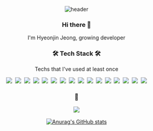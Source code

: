 <div align="center">

![header](https://capsule-render.vercel.app/api?type=transparent&color=&height=70&section=header&text=Hyeonjin%20Jeong&fontSize=40&fontColor=845ef7)

<h3>Hi there 👋</h3>

<p>I'm Hyeonjin Jeong, growing developer</p>

<h3>🛠 Tech Stack 🛠</h3>

<p>Techs that I've used at least once</p>

<p>
  <img src="https://img.shields.io/badge/HTML5-E34F26?style=flat&logo=HTML5&logoColor=white"/></a>&nbsp
  <img src="https://img.shields.io/badge/CSS3-1572B6?style=flat&logo=CSS3&logoColor=white"/></a>&nbsp
  <img src="https://img.shields.io/badge/JavaScript-F7DF1E?style=flat&logo=JavaScript&logoColor=white"/></a>&nbsp
  <img src="https://img.shields.io/badge/TypeScript-3178C6?style=flat&logo=TypeScript&logoColor=white"/></a>&nbsp
  <img src="https://img.shields.io/badge/React-61DAFB?style=flat&logo=React&logoColor=white"/></a>&nbsp
  <img src="https://img.shields.io/badge/React_Native-66d9e8?style=flat&logo=React&logoColor=white"/></a>&nbsp
  <img src="https://img.shields.io/badge/Redux-764ABC?style=flat&logo=Redux&logoColor=white"/></a>&nbsp
  <img src="https://img.shields.io/badge/Redux_saga-999999?style=flat&logo=Redux-Saga&logoColor=white"/></a>&nbsp
  <img src="https://img.shields.io/badge/styled_components-DB7093?style=flat&logo=styled-components&logoColor=white"/></a>&nbsp
  <img src="https://img.shields.io/badge/Python-3776AB?style=flat&logo=Python&logoColor=white"/></a>&nbsp
  <img src="https://img.shields.io/badge/Java-007396?style=flat&logo=Java&logoColor=white"/></a>&nbsp
  <img src="https://img.shields.io/badge/Git-F05032?style=flat&logo=Git&logoColor=white"/></a>&nbsp
  <img src="https://img.shields.io/badge/GitKraken-179287?style=flat&logo=GitKraken&logoColor=white"/></a>&nbsp
  <img src="https://img.shields.io/badge/Oracle-F80000?style=flat&logo=Oracle&logoColor=white"/>&nbsp
  <img src="https://img.shields.io/badge/Figma-F24E1E?style=flat&logo=Figma&logoColor=white"/>&nbsp
  <img src="https://img.shields.io/badge/Xd-FF61F6?style=flat&logo=AdobeXD&logoColor=white"/>
</p>

<h3>
<p>💬</p>

<a href="mailto:bangawork7@gmail.com" ><img src="https://img.shields.io/badge/Gmail-EA4335?style=flat&logo=gmail&logoColor=white"/></a>

</h3>

[![Anurag's GitHub stats](https://github-readme-stats.vercel.app/api?username=nOeulll)](https://github.com/anuraghazra/github-readme-stats)

</div>
